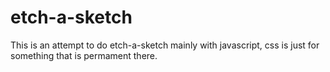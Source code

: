 # etch-a-sketch

This is an attempt to do etch-a-sketch mainly with javascript, css is just for something that is permament there.